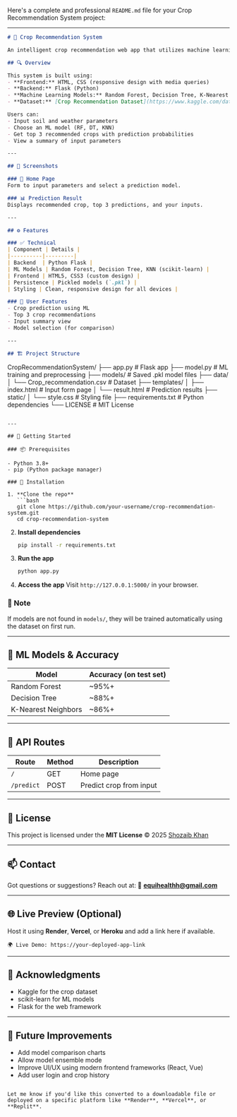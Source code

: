 Here's a complete and professional `README.md` file for your Crop Recommendation System project:

---

```markdown
# 🌾 Crop Recommendation System

An intelligent crop recommendation web app that utilizes machine learning to suggest the most suitable crops based on soil and climate conditions. This project enables users to input parameters like nitrogen, phosphorus, temperature, humidity, and rainfall and receive accurate crop suggestions using trained ML models.

## 🔍 Overview

This system is built using:
- **Frontend:** HTML, CSS (responsive design with media queries)
- **Backend:** Flask (Python)
- **Machine Learning Models:** Random Forest, Decision Tree, K-Nearest Neighbors
- **Dataset:** [Crop Recommendation Dataset](https://www.kaggle.com/datasets/atharvaingle/crop-recommendation-dataset)

Users can:
- Input soil and weather parameters
- Choose an ML model (RF, DT, KNN)
- Get top 3 recommended crops with prediction probabilities
- View a summary of input parameters

---

## 📸 Screenshots

### 🏡 Home Page  
Form to input parameters and select a prediction model.

### 📊 Prediction Result  
Displays recommended crop, top 3 predictions, and your inputs.

---

## ⚙️ Features

### ✅ Technical
| Component | Details |
|----------|---------|
| Backend  | Python Flask |
| ML Models | Random Forest, Decision Tree, KNN (scikit-learn) |
| Frontend | HTML5, CSS3 (custom design) |
| Persistence | Pickled models (`.pkl`) |
| Styling | Clean, responsive design for all devices |

### 🌱 User Features
- Crop prediction using ML
- Top 3 crop recommendations
- Input summary view
- Model selection (for comparison)

---

## 🏗️ Project Structure

```

CropRecommendationSystem/
├── app.py                      # Flask app
├── model.py                    # ML training and preprocessing
├── models/                     # Saved .pkl model files
├── data/
│   └── Crop\_recommendation.csv # Dataset
├── templates/
│   ├── index.html              # Input form page
│   └── result.html             # Prediction results
├── static/
│   └── style.css               # Styling file
├── requirements.txt            # Python dependencies
└── LICENSE                     # MIT License

````

---

## 🚀 Getting Started

### 📦 Prerequisites

- Python 3.8+
- pip (Python package manager)

### 🔧 Installation

1. **Clone the repo**
   ```bash
   git clone https://github.com/your-username/crop-recommendation-system.git
   cd crop-recommendation-system
````

2. **Install dependencies**

   ```bash
   pip install -r requirements.txt
   ```

3. **Run the app**

   ```bash
   python app.py
   ```

4. **Access the app**
   Visit `http://127.0.0.1:5000/` in your browser.

### 📌 Note

If models are not found in `models/`, they will be trained automatically using the dataset on first run.

---

## 🧠 ML Models & Accuracy

| Model               | Accuracy (on test set) |
| ------------------- | ---------------------- |
| Random Forest       | \~95%+                 |
| Decision Tree       | \~88%+                 |
| K-Nearest Neighbors | \~86%+                 |

---

## 📄 API Routes

| Route      | Method | Description             |
| ---------- | ------ | ----------------------- |
| `/`        | GET    | Home page               |
| `/predict` | POST   | Predict crop from input |

---

## 📜 License

This project is licensed under the **MIT License**
© 2025 [Shozaib Khan](https://github.com/Shozaib-Khan)

---

## 📫 Contact

Got questions or suggestions? Reach out at:
📧 **[equihealthh@gmail.com](mailto:equihealthh@gmail.com)**

---

## 🌐 Live Preview (Optional)

Host it using **Render**, **Vercel**, or **Heroku** and add a link here if available.

```
🌍 Live Demo: https://your-deployed-app-link
```

---

## 🌟 Acknowledgments

* Kaggle for the crop dataset
* scikit-learn for ML models
* Flask for the web framework

---

## 🧪 Future Improvements

* Add model comparison charts
* Allow model ensemble mode
* Improve UI/UX using modern frontend frameworks (React, Vue)
* Add user login and crop history

```

Let me know if you'd like this converted to a downloadable file or deployed on a specific platform like **Render**, **Vercel**, or **Replit**.
```
